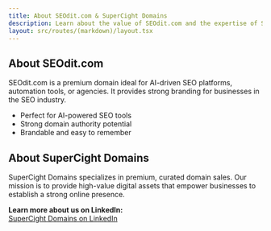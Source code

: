 ```yaml
---
title: About SEOdit.com & SuperCight Domains
description: Learn about the value of SEOdit.com and the expertise of SuperCight Domains.
layout: src/routes/(markdown)/layout.tsx
---
```


## About SEOdit.com
SEOdit.com is a premium domain ideal for AI-driven SEO platforms, automation tools, or agencies. It provides strong branding for businesses in the SEO industry.

- Perfect for AI-powered SEO tools
- Strong domain authority potential
- Brandable and easy to remember

## About SuperCight Domains
SuperCight Domains specializes in premium, curated domain sales. Our mission is to provide high-value digital assets that empower businesses to establish a strong online presence.

**Learn more about us on LinkedIn:**  
[SuperCight Domains on LinkedIn](https://www.linkedin.com/company/supercight-domains)

